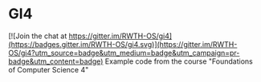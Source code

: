 # GI4

[![Join the chat at https://gitter.im/RWTH-OS/gi4](https://badges.gitter.im/RWTH-OS/gi4.svg)](https://gitter.im/RWTH-OS/gi4?utm_source=badge&utm_medium=badge&utm_campaign=pr-badge&utm_content=badge)
Example code from the course "Foundations of Computer Science 4"

